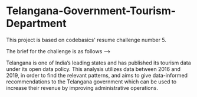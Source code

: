 # Telangana-Government-Tourism-Department

This project is based on codebasics' resume challenge number 5. 

The brief for the challenge is as follows -->

Telangana is one of India’s leading states and has published its tourism data under its open data policy.
This analysis utilizes data between 2016 and 2019, in order to find the relevant patterns, and aims to give data-informed recommendations to the Telangana government which can be used to increase their revenue by improving administrative operations.
 
 
